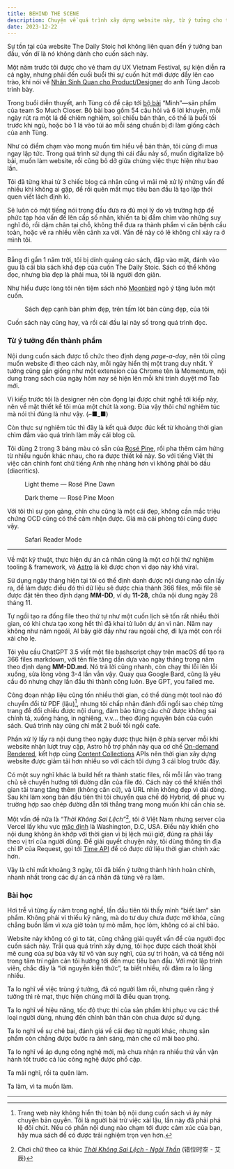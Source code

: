 ```yaml
---
title: BEHIND THE SCENE
description: Chuyện về quá trình xây dựng website này, từ ý tưởng cho tới thành phẩm, và bài học
date: 2023-12-22
---
```


Sự tồn tại của website The Daily Stoic hơi không liên quan đến ý tưởng ban đầu, vốn dĩ là nó không dành cho cuốn sách này.

Một năm trước tôi được cho vé tham dự UX Vietnam Festival, sự kiện diễn ra cả ngày, nhưng phải đến cuối buổi thì sự cuốn hút mới được đẩy lên cao trào, khi nói về [Nhân Sinh Quan cho Product/Designer](https://www.canva.com/design/DAFUVgvNt8I/ed8Bn-rM_O7013Tu-sC0lw/view) do anh Tùng Jacob trình bày.

Trong buổi diễn thuyết, anh Tùng có đề cập tới [bộ bài](https://readingcabin.vn/product/bo-bai-minh/) “Mình”—sản phẩm của team So Much Closer. Bộ bài bao gồm 54 câu hỏi và 6 lời khuyên, mỗi ngày rút ra một lá để chiêm nghiệm, soi chiếu bản thân, có thể là buổi tối trước khi ngủ, hoặc bỏ 1 lá vào túi áo mỗi sáng chuẩn bị đi làm giống cách của anh Tùng.

Như có điểm chạm vào mong muốn tìm hiểu về bản thân, tôi cũng đi mua ngay lập tức. Trong quá trình sử dụng thì cái đầu nảy số, muốn digitalize bộ bài, muốn làm website, rồi cũng bỏ dở giữa chừng việc thực hiện như bao lần.

Tôi đã từng khai tử 3 chiếc blog cá nhân cũng vì mải mê xử lý những vấn đề nhiều khi không ai gặp, để rồi quên mất mục tiêu ban đầu là tạo lập thói quen viết lách định kì.

Sẽ luôn có một tiếng nói trong đầu đưa ra đủ mọi lý do và trường hợp để phức tạp hóa vấn đề lên cấp số nhân, khiến ta bị đắm chìm vào những suy nghĩ đó, rồi dậm chân tại chỗ, không thể đưa ra thành phẩm vì căn bệnh cầu toàn, hoặc vẽ ra nhiều viễn cảnh xa vời. Vấn đề này có lẽ không chỉ xảy ra ở mình tôi.

***

Bẵng đi gần 1 năm trời, tôi bị dính quảng cáo sách, đập vào mặt, đánh vào guu là cái bìa sách khá đẹp của cuốn The Daily Stoic. Sách có thể không đọc, nhưng bìa đẹp là phải mua, tôi là người đơn giản.

Như hiểu được lòng tôi nên tiệm sách nhỏ [Moonbird](https://shopee.vn/moonbirdbooks) ngỏ ý tặng luôn một cuốn.

<figure>
  <div>
    <img src="/images/book.jpeg" alt="" />
  </div>
  <figcaption>Sách đẹp cạnh bàn phím đẹp, trên tấm lót bàn cũng đẹp, của tôi</figurecaption>
</figure>

Cuốn sách này cũng hay, và rồi cái đầu lại nảy số trong quá trình đọc.

### Từ ý tưởng đến thành phẩm

Nội dung cuốn sách được tổ chức theo định dạng _page-a-day_, nên tôi cũng muốn website đi theo cách này, mỗi ngày hiển thị một trang duy nhất. Ý tưởng cũng gần giống như một extension của Chrome tên là Momentum, nội dung trang sách của ngày hôm nay sẽ hiện lên mỗi khi trình duyệt mở Tab mới.

Vì kiếp trước tôi là designer nên còn đọng lại được chút nghề tới kiếp này, nên về mặt thiết kế tôi múa một chút là xong. Đùa vậy thôi chứ nghiêm túc mà nói thì đúng là như vậy. (⌐■_■)

Còn thực sự nghiêm túc thì đây là kết quả được đúc kết từ khoảng thời gian chìm đắm vào quá trình làm mấy cái blog cũ.

Tôi dùng 2 trong 3 bảng màu có sẵn của [Rosé Pine](https://rosepinetheme.com), rồi pha thêm cảm hứng từ nhiều nguồn khác nhau, cho ra được thiết kế này. So với tiếng Việt thì việc căn chỉnh font chữ tiếng Anh nhẹ nhàng hơn vì không phải bỏ dấu (diacritics).

<figure>
  <div>
    <img src="/images/light.png" alt="" />
  </div>
  <figcaption>Light theme — Rosé Pine Dawn</figurecaption>
</figure>

<figure>
  <div>
    <img src="/images/dark.png" alt="" />
  </div>
  <figcaption>Dark theme — Rosé Pine Moon</figurecaption>
</figure>

Với tôi thì sự gọn gàng, chỉn chu cũng là một cái đẹp, không cần mắc triệu chứng OCD cũng có thể cảm nhận được. Giá mà cái phòng tôi cũng được vậy.

<figure>
  <div>
    <img src="/images/reader-mode.png" alt="" />
  </div>
  <figcaption>Safari Reader Mode</figurecaption>
</figure>

***

Về mặt kỹ thuật, thực hiện dự án cá nhân cũng là một cơ hội thử nghiệm tooling & framework, và [Astro](https://astro.build) là kẻ được chọn vì dạo này khá viral.

Sử dụng ngày tháng hiện tại tôi có thể định danh được nội dung nào cần lấy ra, để làm được điều đó thì dữ liệu sẽ được chia thành 366 files, mỗi file sẽ được đặt tên theo định dạng **MM-DD**, ví dụ **11-28**, chứa nội dung ngày 28 tháng 11.

Tự ngồi tạo ra đống file theo thứ tự như một cuốn lịch sẽ tốn rất nhiều thời gian, có khi chưa tạo xong hết thì đã khai tử luôn dự án vì nản. Năm nay không như năm ngoái, AI bây giờ đầy như rau ngoài chợ, đi lựa một con rồi xài cho lẹ.

Tôi yêu cầu ChatGPT 3.5 viết một file bashscript chạy trên macOS để tạo ra 366 files markdown, với tên file tăng dần dựa vào ngày tháng trong năm theo định dạng **MM-DD.md**. Nó trả lời cũng nhanh, còn chạy thì lỗi lên lỗi xuống, sửa lòng vòng 3-4 lần vẫn vậy. Quay qua Google Bard, cũng là yêu cầu đó nhưng chạy lần đầu thì thành công luôn. Bye GPT, you failed me.

Công đoạn nhập liệu cũng tốn nhiều thời gian, có thể dùng một tool nào đó chuyển đổi từ PDF (lậu)[^1], nhưng tôi chấp nhận đánh đổi ngồi sao chép từng trang để đối chiếu được nội dung, đảm bảo từng câu chữ được không sai chính tả, xuống hàng, in nghiêng, v.v... theo đúng nguyên bản của cuốn sách. Quá trình này cũng chỉ mất 2 buổi tối ngồi cafe.

Phần xử lý lấy ra nội dung theo ngày được thực hiện ở phía server mỗi khi website nhận lượt truy cập, Astro hỗ trợ phần này qua cơ chế [On-demand Rendered](https://docs.astro.build/en/core-concepts/rendering-modes/#on-demand-rendered), kết hợp cùng [Content Collections](https://docs.astro.build/en/guides/content-collections/) APIs nên thời gian xây dựng website được giảm tải hơn nhiều so với cách tôi dựng 3 cái blog trước đây.

Có một suy nghĩ khác là build hết ra thành static files, rồi mỗi lần vào trang chủ sẽ chuyển hướng tới đường dẫn của file đó. Cách này có thể khiến thời gian tải trang tăng thêm (không căn cứ), và URL nhìn không đẹp vì dài dòng. Sau khi làm xong bản đầu tiên thì tôi chuyển qua chế độ Hybrid, để phục vụ trường hợp sao chép đường dẫn tới thẳng trang mong muốn khi cần chia sẻ.

Một vấn đề nữa là _“Thời Không Sai Lệch”_[^2], tôi ở Việt Nam nhưng server của Vercel lấy khu vực [mặc định](https://vercel.com/docs/edge-network/regions#compute-defaults) là Washington, D.C, USA. Điều này khiến cho nội dung không ăn khớp với thời gian vì bị lệch múi giờ, đúng ra phải lấy theo vị trí của người dùng. Để giải quyết chuyện này, tôi dùng thông tin địa chỉ IP của Request, gọi tới [Time API](https://timeapi.io) để có được dữ liệu thời gian chính xác hơn.

Vậy là chỉ mất khoảng 3 ngày, tôi đã biến ý tưởng thành hình hoàn chỉnh, nhanh nhất trong các dự án cá nhân đã từng vẽ ra làm.

### Bài học

Hơi trễ vì từng ấy năm trong nghề, lần đầu tiên tôi thấy mình “biết làm” sản phẩm. Không phải vì thiếu kỹ năng, mà do tư duy chưa được mở khóa, cũng chẳng buồn lắm vì xưa giờ toàn tự mò mẫm, học lỏm, không có ai chỉ bảo.

Website này không có gì to tát, cũng chẳng giải quyết vấn đề của người đọc cuốn sách này. Trải qua quá trình xây dựng, tôi học được cách thoát khỏi mê cung của sự bủa vây từ vô vàn suy nghĩ, của sự trì hoãn, và cả tiếng nói trong tâm trí ngăn cản tôi hướng tới đến mục tiêu ban đầu. Với một lập trình viên, chắc đây là “lời nguyền kiến thức”, ta biết nhiều, rồi đâm ra lo lắng nhiều.

Ta lo nghĩ về việc trùng ý tưởng, đã có người làm rồi, nhưng quên rằng ý tưởng thì rẻ mạt, thực hiện chúng mới là điều quan trọng.

Ta lo nghĩ về hiệu năng, tốc độ thực thi của sản phẩm khi phục vụ các thể loại người dùng, nhưng đến chính bản thân còn chưa được sử dụng.

Ta lo nghĩ về sự chê bai, đánh giá về cái đẹp từ người khác, nhưng sản phẩm còn chẳng được bước ra ánh sáng, màn che cứ mãi bao phủ.

Ta lo nghĩ về áp dụng công nghệ mới, mà chưa nhận ra nhiều thứ vẫn vận hành tốt trước cả lúc công nghệ được phổ cập.

Ta mải nghĩ, rồi ta quên làm.

Ta làm, vì ta muốn làm.

***

[^1]: Trang web này không hiển thị toàn bộ nội dung cuốn sách vì áy náy chuyện bản quyền. Tôi là người bài trừ việc xài lậu, lần này đã phải phá lệ đôi chút. Nếu có phần nội dung nào chạm tới được cảm xúc của bạn, hãy mua sách để có được trải nghiệm trọn vẹn hơn.
[^2]: Chơi chữ theo ca khúc _[Thời Không Sai Lệch - Ngải Thần](https://music.youtube.com/watch?v=FVEpQ8a4fs0)_ (错位时空 - 艾辰)
